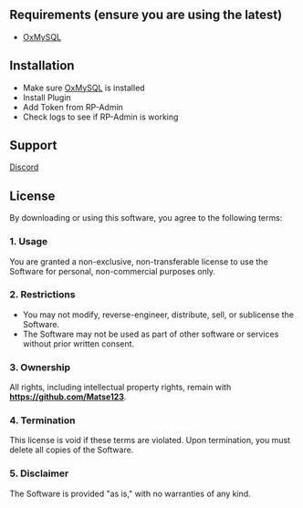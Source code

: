 ## Requirements (ensure you are using the latest)
- [OxMySQL](https://github.com/overextended/oxmysql/releases)


## Installation
- Make sure [OxMySQL](https://github.com/overextended/oxmysql/releases) is installed
- Install Plugin
- Add Token from RP-Admin
- Check logs to see if RP-Admin is working


## Support
[Discord](https://discord.gg/6SaPYQTqd3)


## License

By downloading or using this software, you agree to the following terms:

### 1. Usage
You are granted a non-exclusive, non-transferable license to use the Software for personal, non-commercial purposes only.

### 2. Restrictions
- You may not modify, reverse-engineer, distribute, sell, or sublicense the Software.
- The Software may not be used as part of other software or services without prior written consent.

### 3. Ownership
All rights, including intellectual property rights, remain with **https://github.com/Matse123**.

### 4. Termination
This license is void if these terms are violated. Upon termination, you must delete all copies of the Software.

### 5. Disclaimer
The Software is provided "as is," with no warranties of any kind.
